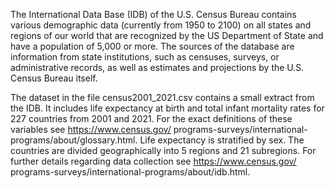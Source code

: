 The International Data Base (IDB) of the U.S. Census Bureau contains various demographic data (currently from 1950 to 2100) on all states and regions of our world that are recognized by the US Department of State and have a population of 5,000 or more. The sources of the database are information from state institutions, such as censuses, surveys, or administrative records, as well as estimates and projections by the U.S. Census Bureau itself.

The dataset in the file census2001_2021.csv contains a small extract from the IDB. It includes life expectancy at birth and total infant mortality rates for 227 countries from 2001 and 2021. For the exact definitions of these variables see https://www.census.gov/ programs-surveys/international-programs/about/glossary.html. Life expectancy is stratified by sex. The countries are divided geographically into 5 regions and 21 subregions. For further details regarding data collection see https://www.census.gov/ programs-surveys/international-programs/about/idb.html.